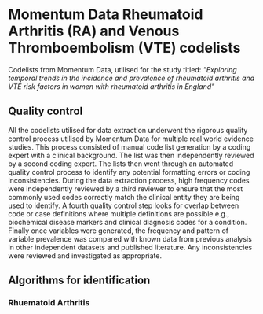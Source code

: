 # Momentum Data Rheumatoid Arthritis (RA) and Venous Thromboembolism (VTE) codelists
Codelists from Momentum Data, utilised for the study titled: *"Exploring temporal trends in the incidence and prevalence of rheumatoid arthritis and VTE risk factors in women with rheumatoid arthritis in England"*

## Quality control 
All the codelists utilised for data extraction underwent the rigorous quality control process utilised by Momentum Data for multiple real world evidence studies. This process consisted of manual code list generation by a coding expert with a clinical background. The list was then independently reviewed by a second coding expert. The lists then went through an automated quality control process to identify any potential formatting errors or coding inconsistencies. During the data extraction process, high frequency codes were independently reviewed by a third reviewer to ensure that the most commonly used codes correctly match the clinical entity they are being used to identify. A fourth quality control step looks for overlap between code or case definitions where multiple definitions are possible e.g., biochemical disease markers and clinical diagnosis codes for a condition. Finally once variables were generated, the frequency and pattern of variable prevalence was compared with known data from previous analysis in other independent datasets and published literature. Any inconsistencies were reviewed and investigated as appropriate.

## Algorithms for identification

### Rhuematoid Arthritis
